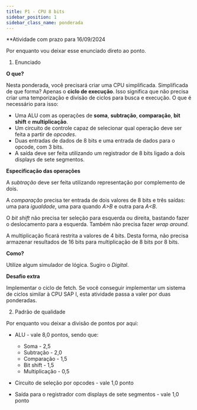 ```yaml
---
title: P1 - CPU 8 bits
sidebar_position: 1
sidebar_class_name: ponderada
---
```


**Atividade com prazo para 16/09/2024

Por enquanto vou deixar esse enunciado direto ao ponto.

1. Enunciado

**O que?**

Nesta ponderada, você precisará criar uma CPU simplificada. Simplificada de que
forma? Apenas o **ciclo de execução**. Isso significa que não precisa criar uma
temporização e divisão de ciclos para busca e execução. O que é necessário para
isso:

* Uma ALU com as operações de **soma**, **subtração**, **comparação**, **bit
  shift** e **multiplicação**.
* Um circuito de controle capaz de selecionar qual operação deve ser feita a
  partir de *opcodes*.
* Duas entradas de dados de 8 bits e uma entrada de dados para o opcode, com 3
  bits.
* A saída deve ser feita utilizando um registrador de 8 bits ligado a dois
  displays de sete segmentos.

**Especificação das operações**

A *subtração* deve ser feita utilizando representação por complemento de dois.

A *comparação* precisa ter entrada de dois valores de 8 bits e três saídas: uma
para *igualdade*, uma para quando *A>B* e outra para *A<B*.

O *bit shift* não precisa ter seleção para esquerda ou direita, bastando fazer
o deslocamento para a esquerda. Também não precisa fazer *wrap around*.

A multiplicação ficará restrita a valores de 4 bits. Desta forma, não precisa
armazenar resultados de 16 bits para multiplicação de 8 bits por 8 bits.

**Como?**

Utilize algum simulador de lógica. Sugiro o *Digital*.

**Desafio extra**

Implementar o ciclo de fetch. Se você conseguir implementar um sistema de
ciclos similar à CPU SAP I, esta atividade passa a valer por duas ponderadas.

2. Padrão de qualidade

Por enquanto vou deixar a divisão de pontos por aqui:

* ALU - vale 8,0 pontos, sendo que:
    * Soma - 2,5
    * Subtração - 2,0
    * Comparação - 1,5
    * Bit shift - 1,5
    * Multiplicação - 0,5 

* Circuito de seleção por opcodes - vale 1,0 ponto

* Saída para o registrador com displays de sete segmentos - vale 1,0 ponto
